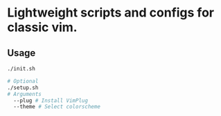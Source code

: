 # Lightweight scripts and configs for classic vim.

## Usage
```bash
./init.sh

# Optional
./setup.sh
# Arguments
  --plug # Install VimPlug
  --theme # Select colorscheme
```
